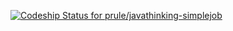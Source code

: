 [ ![Codeship Status for prule/javathinking-simplejob](https://codeship.com/projects/29d0f3d0-879f-0134-cf68-1ed0b79af351/status?branch=master)](https://codeship.com/projects/183726)

